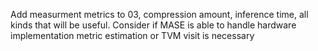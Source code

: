 Add measurment metrics to 03, compression amount, inference time, all kinds that will be useful.
    Consider if MASE is able to handle hardware implementation metric estimation or TVM visit is necessary